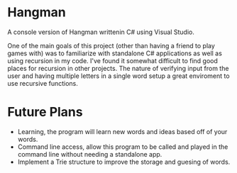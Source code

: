 # Hangman
A console version of Hangman writtenin C# using Visual Studio.

One of the main goals of this project (other than having a friend to play games with) was to familiarize with standalone C# applications as well as using recursion in my code. I've found it somewhat difficult to find good places for recursion in other projects. The nature of verifying input from the user and having multiple letters in a single word setup a great enviroment to use recursive functions.

# Future Plans

* Learning, the program will learn new words and ideas based off of your words.
* Command line access, allow this program to be called and played in the command line without needing a standalone app.
* Implement a Trie structure to improve the storage and guesing of words.
